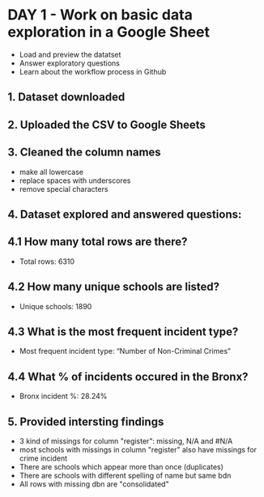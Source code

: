 # DAY 1 - Work on basic data exploration in a Google Sheet            
- Load and preview the datatset
- Answer exploratory questions
- Learn about the workflow process in Github

## 1. Dataset downloaded
## 2. Uploaded the CSV to Google Sheets
## 3. Cleaned the column names
- make all lowercase
- replace spaces with underscores
- remove special characters
## 4. Dataset explored and answered questions:
## 4.1 How many total rows are there?
- Total rows: 6310
## 4.2 How many unique schools are listed?
- Unique schools: 1890
## 4.3 What is the most frequent incident type?
- Most frequent incident type: “Number of Non-Criminal Crimes”
## 4.4 What % of incidents occured in the Bronx?
- Bronx incident %: 28.24%
## 5. Provided intersting findings
- 3 kind of missings for column "register": missing, N/A and #N/A
- most schools with missings in column "register" also have missings for crime incident
- There are schools which appear more than once (duplicates)
- There are schools with different spelling of name but same bdn
- All rows with missing dbn are "consolidated"
